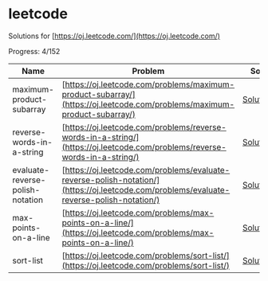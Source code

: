 leetcode
========

Solutions for [https://oj.leetcode.com/](https://oj.leetcode.com/)

Progress: 4/152

Name | Problem | Solution
------------ | ------------- | ------------
maximum-product-subarray | [https://oj.leetcode.com/problems/maximum-product-subarray/](https://oj.leetcode.com/problems/maximum-product-subarray/)  | [Solution.java](src/main/java/maximum_product_subarray/Solution.java)
reverse-words-in-a-string | [https://oj.leetcode.com/problems/reverse-words-in-a-string/](https://oj.leetcode.com/problems/reverse-words-in-a-string/)  | [Solution.java](src/main/java/reverse_words_in_a_string/Solution.java)
evaluate-reverse-polish-notation | [https://oj.leetcode.com/problems/evaluate-reverse-polish-notation/](https://oj.leetcode.com/problems/evaluate-reverse-polish-notation/) | [Solution.java](src/main/java/evaluate_reverse_polish_notation/Solution.java)
max-points-on-a-line | [https://oj.leetcode.com/problems/max-points-on-a-line/](https://oj.leetcode.com/problems/max-points-on-a-line/) | [Solution.java](src/main/java/max_points_on_a_line/Solution.java) 
sort-list | [https://oj.leetcode.com/problems/sort-list/](https://oj.leetcode.com/problems/sort-list/) | [Solution.java](src/main/java/sort_list/Solution.java) 